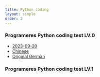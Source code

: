 ```yaml
---
title: Python coding
layout: simple
order: 2
---
```


### Programeres Python coding test LV.0
- [2023-09-20](Han-Daon.github.io/_post/2023-09-20-Python_coding_Lv0-1)
- [Chinese](/literature/stories/Franz_Kafka/饥饿艺术家)
- [Original German](/literature/stories/Franz_Kafka/Ein_Hungerkuenstler)
  


### Programeres Python coding test LV.1

